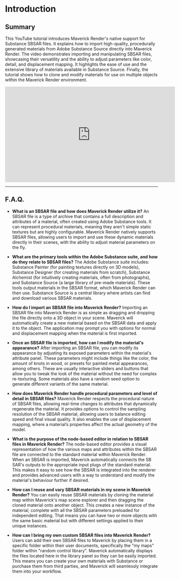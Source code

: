 # Introduction

## Summary

This YouTube tutorial introduces Maverick Render's native support for Substance SBSAR files. It explains how to import high-quality, procedurally generated materials from Adobe Substance Source directly into Maverick Render. The video demonstrates importing and manipulating SBSAR files, showcasing their versatility and the ability to adjust parameters like color, detail, and displacement mapping. It highlights the ease of use and the extensive library of materials available in Substance Source. Finally, the tutorial shows how to clone and modify materials for use on multiple objects within the Maverick Render environment.

<iframe width="560" height="315" src="https://www.youtube.com/embed/HosZOoMRfcM?si=Qby3Roxh-K9Z43jT" title="YouTube video player" frameborder="0" allow="accelerometer; autoplay; clipboard-write; encrypted-media; gyroscope; picture-in-picture; web-share" referrerpolicy="strict-origin-when-cross-origin" allowfullscreen></iframe>

---

## F.A.Q.

- **What is an SBSAR file and how does Maverick Render utilize it?**
An SBSAR file is a type of archive that contains a full description and attributes of a material, often created using Adobe Substance tools. It can represent procedural materials, meaning they aren't simple static textures but are highly configurable. Maverick Render natively supports SBSAR files, allowing users to import and use these dynamic materials directly in their scenes, with the ability to adjust material parameters on the fly.

- **What are the primary tools within the Adobe Substance suite, and how do they relate to SBSAR files?**
The Adobe Substance suite includes: Substance Painter (for painting textures directly on 3D models), Substance Designer (for creating materials from scratch), Substance Alchemist (for intuitively creating materials, often from photographs), and Substance Source (a large library of pre-made materials). These tools output materials in the SBSAR format, which Maverick Render can then use. Substance Source is a central library where artists can find and download various SBSAR materials.

- **How do I import an SBSAR file into Maverick Render?**
Importing an SBSAR file into Maverick Render is as simple as dragging and dropping the file directly onto a 3D object in your scene. Maverick will automatically create a new material based on the SBSAR data and apply it to the object. The application may prompt you with options for normal and displacement mapping when the material is first imported.

- **Once an SBSAR file is imported, how can I modify the material's appearance?**
After importing an SBSAR file, you can modify its appearance by adjusting its exposed parameters within the material's attribute panel. These parameters might include things like the color, the amount of knots in wood, or presets for painted metal appearances, among others. These are usually interactive sliders and buttons that allow you to tweak the look of the material without the need for complex re-texturing. Some materials also have a random seed option to generate different variants of the same material.

- **How does Maverick Render handle procedural parameters and level of detail in SBSAR files?**
Maverick Render respects the procedural nature of SBSAR files, allowing real-time changes to attributes that dynamically regenerate the material. It provides options to control the sampling resolution of the SBSAR material, allowing users to balance editing speed and final visual quality. It also enables the use of displacement mapping, where a material’s properties affect the actual geometry of the model.

- **What is the purpose of the node-based editor in relation to SBSAR files in Maverick Render?**
The node-based editor provides a visual representation of how the various maps and attributes within the SBSAR file are connected to the standard material within Maverick Render. When an SBSAR is imported, Maverick automatically connects the SB SAR's outputs to the appropriate input plugs of the standard material. This makes it easy to see how the SBSAR is integrated into the renderer and provides advanced users with a way to understand and modify the material's behaviour further if desired.

- **How can I reuse and vary SBSAR materials in my scene in Maverick Render?**
You can easily reuse SBSAR materials by cloning the material map within Maverick's map scene explorer and then dragging the cloned material onto another object. This creates a new instance of the material, complete with all the SBSAR parameters preloaded for independent editing. That means you can have two or more objects with the same basic material but with different settings applied to their unique instances.

- **How can I bring my own custom SBSAR files into Maverick Render?**
Users can add their own SBSAR files to Maverick by placing them in a specific folder within their user documents, specifically the "my maps" folder within "random control library". Maverick automatically displays the files located here in the library panel so they can be easily imported. This means you can create your own materials with Substance or purchase them from third parties, and Maverick will seamlessly integrate them into your workflow.